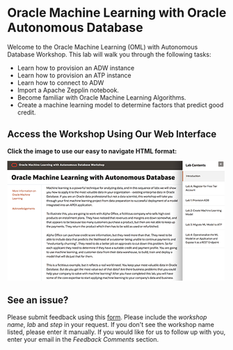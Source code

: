 # Oracle Machine Learning with Oracle Autonomous Database

Welcome to the Oracle Machine Learning (OML) with Autonomous Database Workshop. This lab will walk you through the following tasks:

-  Learn how to provision an ADW instance
-  Learn how to provision an ATP instance
-  Learn how to connect to ADW
-  Import a Apache Zepplin notebook.
-  Become familiar with Oracle Machine Learning Algorithms.
-  Create a machine learning model to determine factors that predict good credit.

## Access the Workshop Using Our Web Interface

**Click the image to use our easy to navigate HTML format:**

[![Oracle Machine Learning](images/adboml.png " ")](https://apexapps.oracle.com/pls/apex/dbpm/r/livelabs/view-workshop?p180_id=560)

## See an issue?
Please submit feedback using this [form](https://apexapps.oracle.com/pls/apex/f?p=133:1:::::P1_FEEDBACK:1). Please include the *workshop name*, *lab* and *step* in your request.  If you don't see the workshop name listed, please enter it manually. If you would like for us to follow up with you, enter your email in the *Feedback Comments* section.
